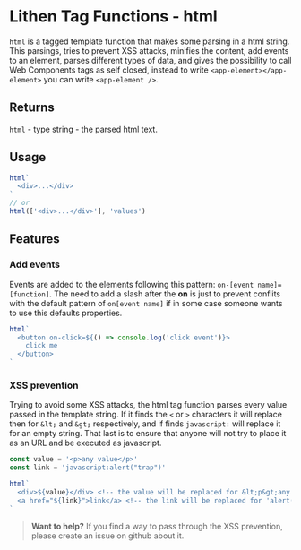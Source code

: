 # Lithen Tag Functions - html

`html` is a tagged template function that makes some parsing in a html string.
This parsings, tries to prevent XSS attacks, minifies the content, add events to an element, parses different types of data, and gives the possibility to call Web Components tags as self closed, instead to write `<app-element></app-element>` you can write `<app-element />`.

## Returns
`html` - type string - the parsed html text.

## Usage
```ts
html`
  <div>...</div>
`
// or
html(['<div>...</div>'], 'values')
```

## Features

### Add events

Events are added to the elements following this pattern: `on-[event name]=[function]`.
The need to add a slash after the **on** is just to prevent conflits with the default
pattern of `on[event name]` if in some case someone wants to use this defaults properties.

```ts
html`
  <button on-click=${() => console.log('click event')}>
    click me
  </button>
`
```

### XSS prevention

Trying to avoid some XSS attacks, the html tag function parses every value passed in the 
template string. If it finds the `<` or `>` characters it will replace then for `&lt;` and
`&gt;` respectively, and if finds `javascript:` will replace it for an empty string. That
last is to ensure that anyone will not try to place it as an URL and be executed as javascript.

```ts
const value = '<p>any value</p>'
const link = 'javascript:alert("trap")'

html`
  <div>${value}</div> <!-- the value will be replaced for &lt;p&gt;any value&lt;/p&gt; -->
  <a href="${link}">link</a> <!-- the link will be replaced for 'alert("trap")' -->
`
```

> **Want to help?** If you find a way to pass through the XSS prevention, please create an issue on github about it.
